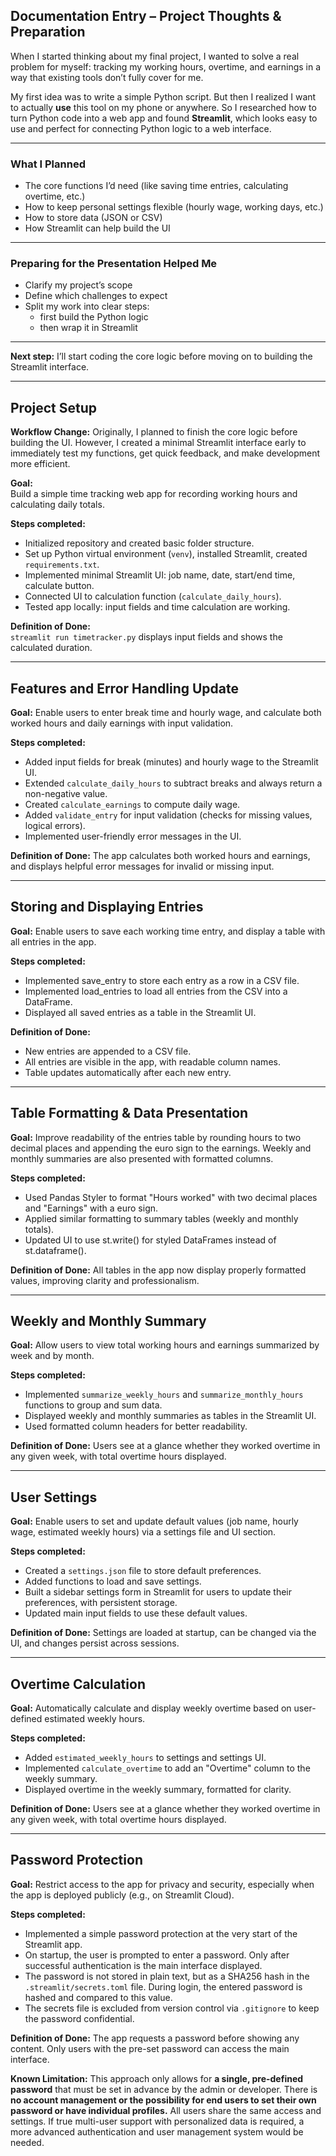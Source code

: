 ## Documentation Entry – Project Thoughts & Preparation

When I started thinking about my final project, I wanted to solve a real problem for myself: tracking my working hours, overtime, and earnings in a way that existing tools don’t fully cover for me.

My first idea was to write a simple Python script. But then I realized I want to actually **use** this tool on my phone or anywhere. So I researched how to turn Python code into a web app and found **Streamlit**, which looks easy to use and perfect for connecting Python logic to a web interface.

---

### What I Planned

- The core functions I’d need (like saving time entries, calculating overtime, etc.)
- How to keep personal settings flexible (hourly wage, working days, etc.)
- How to store data (JSON or CSV)
- How Streamlit can help build the UI

---

### Preparing for the Presentation Helped Me

- Clarify my project’s scope
- Define which challenges to expect
- Split my work into clear steps:
  - first build the Python logic
  - then wrap it in Streamlit

---

**Next step:** I’ll start coding the core logic before moving on to building the Streamlit interface.

--- 

## Project Setup

**Workflow Change:**
Originally, I planned to finish the core logic before building the UI. However, I created a minimal Streamlit interface early to immediately test my functions, get quick feedback, and make development more efficient. 

**Goal:**  
Build a simple time tracking web app for recording working hours and calculating daily totals.

**Steps completed:**
- Initialized repository and created basic folder structure.
- Set up Python virtual environment (`venv`), installed Streamlit, created `requirements.txt`.
- Implemented minimal Streamlit UI: job name, date, start/end time, calculate button.
- Connected UI to calculation function (`calculate_daily_hours`).
- Tested app locally: input fields and time calculation are working.

**Definition of Done:**  
`streamlit run timetracker.py` displays input fields and shows the calculated duration.

---

## Features and Error Handling Update

**Goal:**
Enable users to enter break time and hourly wage, and calculate both worked hours and daily earnings with input validation.

**Steps completed:**
- Added input fields for break (minutes) and hourly wage to the Streamlit UI.
- Extended `calculate_daily_hours` to subtract breaks and always return a non-negative value.
- Created `calculate_earnings` to compute daily wage.
- Added `validate_entry` for input validation (checks for missing values, logical errors).
- Implemented user-friendly error messages in the UI.

**Definition of Done:**
The app calculates both worked hours and earnings, and displays helpful error messages for invalid or missing input.

---

## Storing and Displaying Entries

**Goal:**
Enable users to save each working time entry, and display a table with all entries in the app.

**Steps completed:**
- Implemented save_entry to store each entry as a row in a CSV file.
- Implemented load_entries to load all entries from the CSV into a DataFrame.
- Displayed all saved entries as a table in the Streamlit UI.

**Definition of Done:**
- New entries are appended to a CSV file.
- All entries are visible in the app, with readable column names.
- Table updates automatically after each new entry.

---

## Table Formatting & Data Presentation

**Goal:**
Improve readability of the entries table by rounding hours to two decimal places and appending the euro sign to the earnings. Weekly and monthly summaries are also presented with formatted columns.

**Steps completed:**
- Used Pandas Styler to format "Hours worked" with two decimal places and "Earnings" with a euro sign.
- Applied similar formatting to summary tables (weekly and monthly totals).
- Updated UI to use st.write() for styled DataFrames instead of st.dataframe().

**Definition of Done:**
All tables in the app now display properly formatted values, improving clarity and professionalism.

---

## Weekly and Monthly Summary

**Goal:**
Allow users to view total working hours and earnings summarized by week and by month.

**Steps completed:**
- Implemented `summarize_weekly_hours` and `summarize_monthly_hours` functions to group and sum data.
- Displayed weekly and monthly summaries as tables in the Streamlit UI.
- Used formatted column headers for better readability.

**Definition of Done:**
Users see at a glance whether they worked overtime in any given week, with total overtime hours displayed.

---

## User Settings

**Goal:**
Enable users to set and update default values (job name, hourly wage, estimated weekly hours) via a settings file and UI section.

**Steps completed:**
- Created a `settings.json` file to store default preferences.
- Added functions to load and save settings.
- Built a sidebar settings form in Streamlit for users to update their preferences, with persistent storage.
- Updated main input fields to use these default values.

**Definition of Done:**
Settings are loaded at startup, can be changed via the UI, and changes persist across sessions.

---

## Overtime Calculation
**Goal:**
Automatically calculate and display weekly overtime based on user-defined estimated weekly hours.

**Steps completed:**
- Added `estimated_weekly_hours` to settings and settings UI.
- Implemented `calculate_overtime` to add an "Overtime" column to the weekly summary.
- Displayed overtime in the weekly summary, formatted for clarity.

**Definition of Done:**
Users see at a glance whether they worked overtime in any given week, with total overtime hours displayed.

---

## Password Protection

**Goal:** Restrict access to the app for privacy and security, especially when the app is deployed publicly (e.g., on Streamlit Cloud).

**Steps completed:**

- Implemented a simple password protection at the very start of the Streamlit app.
- On startup, the user is prompted to enter a password. Only after successful authentication is the main interface displayed.
- The password is not stored in plain text, but as a SHA256 hash in the `.streamlit/secrets.toml` file. During login, the entered password is hashed and compared to this value.
- The secrets file is excluded from version control via `.gitignore` to keep the password confidential.

**Definition of Done:**
The app requests a password before showing any content. Only users with the pre-set password can access the main interface.

**Known Limitation:**
This approach only allows for **a single, pre-defined password** that must be set in advance by the admin or developer. There is **no account management or the possibility for end users to set their own password or have individual profiles.** All users share the same access and settings. If true multi-user support with personalized data is required, a more advanced authentication and user management system would be needed.
